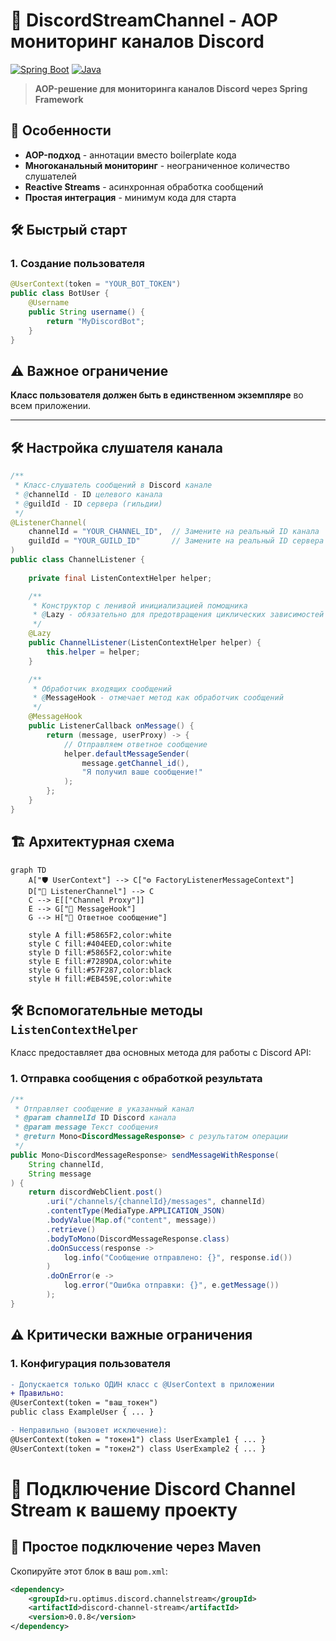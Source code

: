 # 🚀 DiscordStreamChannel - AOP мониторинг каналов Discord

[![Spring Boot](https://img.shields.io/badge/Spring_Boot-6DB33F?style=for-the-badge&logo=spring&logoColor=white)](https://spring.io/)
[![Java](https://img.shields.io/badge/Java-ED8B00?style=for-the-badge&logo=openjdk&logoColor=white)](https://java.com/)

> **AOP-решение для мониторинга каналов Discord через Spring Framework**

## 🌟 Особенности
- **AOP-подход** - аннотации вместо boilerplate кода
- **Многоканальный мониторинг** - неограниченное количество слушателей
- **Reactive Streams** - асинхронная обработка сообщений
- **Простая интеграция** - минимум кода для старта

## 🛠 Быстрый старт

### 1. Создание пользователя
```java
@UserContext(token = "YOUR_BOT_TOKEN")
public class BotUser {
    @Username
    public String username() {
        return "MyDiscordBot";
    }
}
```


## ⚠️ Важное ограничение
**Класс пользователя должен быть в единственном экземпляре** во всем приложении.

---

## 🛠 Настройка слушателя канала

```java
/**
 * Класс-слушатель сообщений в Discord канале
 * @channelId - ID целевого канала
 * @guildId - ID сервера (гильдии)
 */
@ListenerChannel(
    channelId = "YOUR_CHANNEL_ID",  // Замените на реальный ID канала
    guildId = "YOUR_GUILD_ID"       // Замените на реальный ID сервера
)
public class ChannelListener {
    
    private final ListenContextHelper helper;

    /**
     * Конструктор с ленивой инициализацией помощника
     * @Lazy - обязательно для предотвращения циклических зависимостей
     */
    @Lazy
    public ChannelListener(ListenContextHelper helper) {
        this.helper = helper;
    }

    /**
     * Обработчик входящих сообщений
     * @MessageHook - отмечает метод как обработчик сообщений
     */
    @MessageHook
    public ListenerCallback onMessage() {
        return (message, userProxy) -> {
            // Отправляем ответное сообщение
            helper.defaultMessageSender(
                message.getChannel_id(), 
                "Я получил ваше сообщение!"
            );
        };
    }
}
```

## 🏗 Архитектурная схема

```mermaid
graph TD
    A["🛡 UserContext"] --> C["⚙ FactoryListenerMessageContext"]
    D["📡 ListenerChannel"] --> C
    C --> E[["Channel Proxy"]]
    E --> G["🔄 MessageHook"]
    G --> H["💬 Ответное сообщение"]
    
    style A fill:#5865F2,color:white
    style C fill:#404EED,color:white
    style D fill:#5865F2,color:white
    style E fill:#7289DA,color:white
    style G fill:#57F287,color:black
    style H fill:#EB459E,color:white
```

## 🛠️ Вспомогательные методы `ListenContextHelper`

Класс предоставляет два основных метода для работы с Discord API:

### 1. Отправка сообщения с обработкой результата
```java
/**
 * Отправляет сообщение в указанный канал
 * @param channelId ID Discord канала
 * @param message Текст сообщения
 * @return Mono<DiscordMessageResponse> с результатом операции
 */
public Mono<DiscordMessageResponse> sendMessageWithResponse(
    String channelId, 
    String message
) {
    return discordWebClient.post()
        .uri("/channels/{channelId}/messages", channelId)
        .contentType(MediaType.APPLICATION_JSON)
        .bodyValue(Map.of("content", message))
        .retrieve()
        .bodyToMono(DiscordMessageResponse.class)
        .doOnSuccess(response -> 
            log.info("Сообщение отправлено: {}", response.id())
        )
        .doOnError(e -> 
            log.error("Ошибка отправки: {}", e.getMessage())
        );
}
```

## ⚠️ Критически важные ограничения

### 1. Конфигурация пользователя
```diff
- Допускается только ОДИН класс с @UserContext в приложении
+ Правильно:
@UserContext(token = "ваш_токен")
public class ExampleUser { ... }

- Неправильно (вызовет исключение):
@UserContext(token = "токен1") class UserExample1 { ... }
@UserContext(token = "токен2") class UserExample2 { ... }
```

# 🚀 Подключение Discord Channel Stream к вашему проекту

## 📌 Простое подключение через Maven

Скопируйте этот блок в ваш `pom.xml`:

```xml
<dependency>
    <groupId>ru.optimus.discord.channelstream</groupId>
    <artifactId>discord-channel-stream</artifactId>
    <version>0.0.8</version>
</dependency>
```
